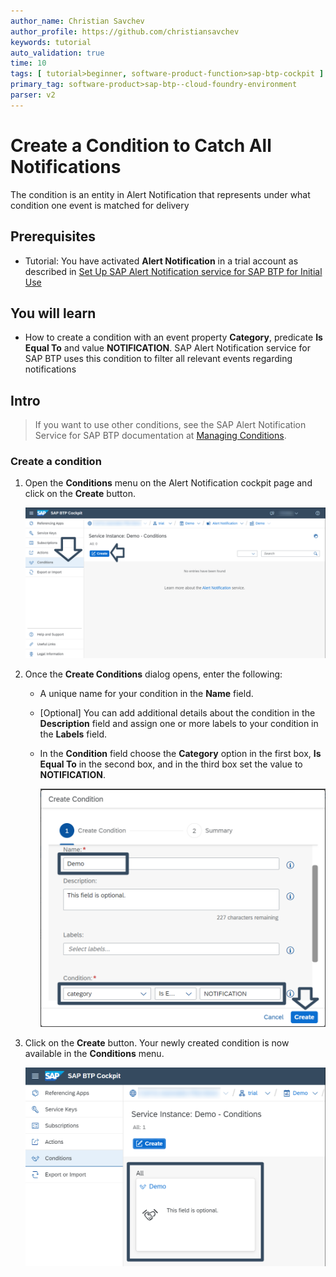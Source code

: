 ```yaml
---
author_name: Christian Savchev
author_profile: https://github.com/christiansavchev  
keywords: tutorial
auto_validation: true
time: 10
tags: [ tutorial>beginner, software-product-function>sap-btp-cockpit ]
primary_tag: software-product>sap-btp--cloud-foundry-environment
parser: v2
---
```


# Create a Condition to Catch All Notifications
<!-- description --> The condition is an entity in Alert Notification that represents under what condition one event is matched for delivery

## Prerequisites
- Tutorial: You have activated **Alert Notification** in a trial account as described in [Set Up SAP Alert Notification service for SAP BTP for Initial Use](set-up-alert-notification)

## You will learn
- How to create a condition with an event property **Category**, predicate **Is Equal To** and value **NOTIFICATION**. SAP Alert Notification service for SAP BTP uses this condition to filter all relevant events regarding notifications

## Intro
> If you want to use other conditions, see the SAP Alert Notification Service for SAP BTP documentation at [Managing Conditions](https://help.sap.com/docs/ALERT_NOTIFICATION/5967a369d4b74f7a9c2b91f5df8e6ab6/35ca5de101fc4d5791cdbb2df15e9d9b.html?locale=en-US).

### Create a condition

1.	Open the **Conditions** menu on the Alert Notification cockpit page and click on the **Create** button.

    ![Condition](1-Conditions.png)

2.	Once the **Create Conditions** dialog opens, enter the following:
    * A unique name for your condition in the **Name** field.
    * [Optional] You can add additional details about the condition in the **Description** field and assign one or more labels to your condition in the **Labels** field. 
    * In the **Condition** field choose the **Category** option in the first box, **Is Equal To** in the second box, and in the third box set the value to **NOTIFICATION**. 

        ![Create](2-Create.png)
    
3. Click on the **Create** button. Your newly created condition is now available in the **Conditions** menu.

    ![DemoConditions](3-DemoCond.png)

